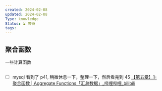 ```yaml
---
created: 2024-02-08
updated: 2024-02-08
Type: knowledge
Status: ⌛️ 等待
tags:
---
```

## 聚合函数
一些计算函数
```sql

```

- [ ]  mysql 看到了 p41, 稍微休息一下，整理一下，然后看完到 45 [【第五章】1- 聚合函数 | Aggregate Functions「汇总数据」\_哔哩哔哩\_bilibili](https://www.bilibili.com/video/BV1UE41147KC?p=41&vd_source=eb319c6e317591be75da0554d1d79e3a)